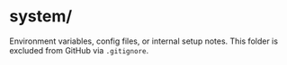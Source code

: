 # system/
Environment variables, config files, or internal setup notes.
This folder is excluded from GitHub via `.gitignore`.
